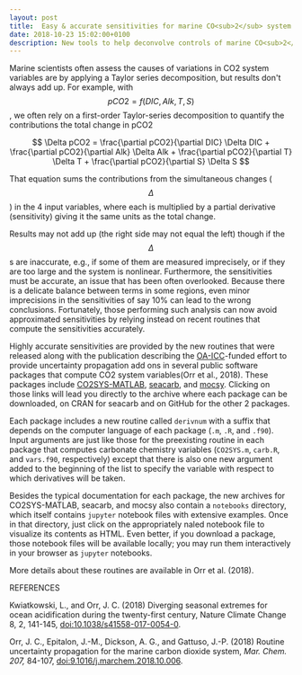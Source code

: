 ```yaml
---
layout: post
title:  Easy & accurate sensitivities for marine CO<sub>2</sub> system
date: 2018-10-23 15:02:00+0100
description: New tools to help deconvolve controls of marine CO<sub>2</sub> variables
---
```


Marine scientists often assess the causes of variations
in CO2 system variables are by applying a
Taylor series decomposition, but results don't always add up. For
example, with $$pCO2 = f(DIC, Alk, T, S)$$, we often rely on a
first-order Taylor-series decomposition to quantify the
contributions the total change in pCO2 

$$
\Delta pCO2 = \frac{\partial pCO2}{\partial DIC} \Delta DIC
            + \frac{\partial pCO2}{\partial Alk} \Delta Alk
	    + \frac{\partial pCO2}{\partial T} \Delta T
	    + \frac{\partial pCO2}{\partial S} \Delta S
$$

That equation sums the contributions from the simultaneous changes
($$\Delta$$) in the 4 input variables, where each is multiplied by a
partial derivative (sensitivity) giving it the same units as the total
change.  

Results may not add up (the right side may not equal the left) though
if the $$\Delta$$s are inaccurate, e.g., if some of them are measured
imprecisely, or if they are too large and the system is
nonlinear. Furthermore, the sensitivities must be accurate, an issue
that has been often overlooked. Because there is a delicate balance
between terms in some regions, even minor imprecisions in the
sensitivities of say 10% can lead to the wrong
conclusions. Fortunately, those performing such analysis can now avoid
approximated sensitivities by relying instead on recent routines that
compute the sensitivities accurately.

Highly accurate sensitivities are provided by the new routines that
were released along with the publication describing the
[OA-ICC](https://www.iaea.org/services/oa-icc)-funded effort to
provide uncertainty propagation add ons in several public software packages
that compute CO2 system variables(Orr et al., 2018). These packages include
[CO2SYS-MATLAB](https://github.com/jamesorr/CO2SYS-MATLAB),
[seacarb](http://CRAN.R-project.org/package=seacarb), and
[mocsy](https://github.com/jamesorr/mocsy). Clicking on those links
will lead you directly to the archive where each package can be
downloaded, on CRAN for seacarb and on GitHub for the other 2
packages.

Each package includes a new routine called `derivnum` with a suffix that
depends on the computer language of each package (`.m`, `.R`, and
`.f90`). Input arguments are just like those for the preexisting routine
in each package that computes carbonate chemistry variables
(`CO2SYS.m`, `carb.R`, and `vars.f90`, respectively) except that there
is also one new argument added to the beginning of the list to specify
the variable with respect to which derivatives will be taken.

Besides the typical documentation for each package, the new archives
for CO2SYS-MATLAB, seacarb, and mocsy also contain a `notebooks`
directory, which itself contains `jupyter` notebook files with
extensive examples.  Once in that directory, just click on the
appropriately naled notebook file to visualize its contents as
HTML. Even better, if you download a package, those notebook files
will be available locally; you may run them interactively in your
browser as `jupyter` notebooks.

More details about these routines are available in Orr et al. (2018).


REFERENCES

Kwiatkowski, L., and Orr, J. C. (2018) Diverging seasonal extremes for
ocean acidification during the twenty-first century, Nature Climate
Change 8, 2, 141-145,
[doi:10.1038/s41558-017-0054-0](https://www.nature.com/articles/s41558-017-0054-0).

Orr, J. C., Epitalon, J.-M., Dickson, A. G., and Gattuso, J.-P. (2018) Routine uncertainty propagation for the marine carbon dioxide system, *Mar. Chem. 207,* 84-107, [doi:9.1016/j.marchem.2018.10.006](https://doi.org/10.1016/j.marchem.2018.10.006). 
